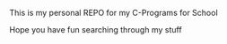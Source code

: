 This is my personal REPO for my C-Programs for School

Hope you have fun searching through my stuff
